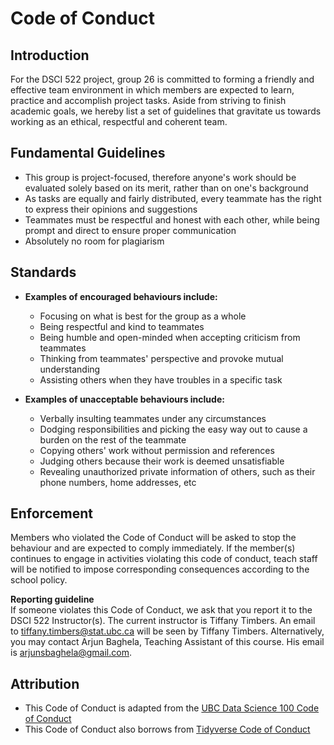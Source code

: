 # Code of Conduct

## Introduction
For the DSCI 522 project, group 26 is committed to forming a friendly and effective team environment in which members are expected to learn, practice and accomplish project tasks. Aside from striving to finish academic goals, we hereby list a set of guidelines that gravitate us towards working as an ethical, respectful and coherent team. 

## Fundamental Guidelines
- This group is project-focused, therefore anyone's work should be evaluated solely based on its merit, rather than on one's background 
- As tasks are equally and fairly distributed, every teammate has the right to express their opinions and suggestions 
- Teammates must be respectful and honest with each other, while being prompt and direct to ensure proper communication
- Absolutely no room for plagiarism

## Standards
- **Examples of encouraged behaviours include:**
	- Focusing on what is best for the group as a whole
	- Being respectful and kind to teammates
	- Being humble and open-minded when accepting criticism from teammates
	- Thinking from teammates' perspective and provoke mutual understanding
	- Assisting others when they have troubles in a specific task

- **Examples of unacceptable behaviours include:**
	- Verbally insulting teammates under any circumstances
	- Dodging responsibilities and picking the easy way out to cause a burden on the rest of the teammate 
	- Copying others' work without permission and references
	- Judging others because their work is deemed unsatisfiable
	- Revealing unauthorized private information of others, such as their phone numbers, home addresses, etc


## Enforcement
Members who violated the Code of Conduct will be asked to stop the behaviour and are expected to comply immediately. If the member(s) continues to engage in activities violating this code of conduct, teach staff will be notified to impose corresponding consequences according to the school policy. 

**Reporting guideline**  
If someone violates this Code of Conduct, we ask that you report it to the DSCI 522 Instructor(s). The current instructor is Tiffany Timbers. An email to [tiffany.timbers@stat.ubc.ca](mailto:tiffany.timbers@stat.ubc.ca) will be seen by Tiffany Timbers. Alternatively, you may contact Arjun Baghela, Teaching Assistant of this course. His email is [arjunsbaghela@gmail.com](mailto:arjunsbaghela@gmail.com).

## Attribution
- This Code of Conduct is adapted from the [UBC Data Science 100 Code of Conduct](https://github.com/UBC-DSCI/dsci-100/blob/master/CODE_OF_CONDUCT.md)
- This Code of Conduct also borrows from  [Tidyverse Code of Conduct](https://github.com/tidyverse/tidyverse.org/blob/master/CODE_OF_CONDUCT.md)
